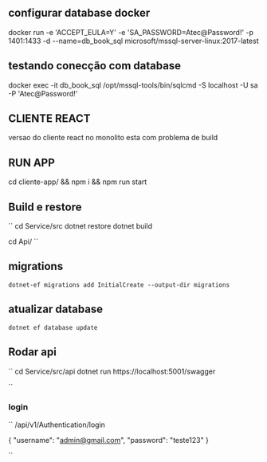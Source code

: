
## configurar database docker
docker run -e 'ACCEPT_EULA=Y' -e 'SA_PASSWORD=Atec@Password!' -p 1401:1433 -d --name=db_book_sql microsoft/mssql-server-linux:2017-latest
## testando conecção com database
docker exec -it db_book_sql /opt/mssql-tools/bin/sqlcmd -S localhost -U sa -P 'Atec@Password!'

## CLIENTE REACT
versao do cliente react no monolito esta com problema de build

## RUN APP
cd cliente-app/ &&  npm i && npm run start


## Build e restore
``
cd Service/src
dotnet restore
dotnet build

cd Api/ 
``

## migrations

``
dotnet-ef migrations add InitialCreate --output-dir migrations
``
## atualizar database

``
dotnet ef database update
``

## Rodar api

``
cd Service/src/api
dotnet run
https://localhost:5001/swagger

``

### login  

``
/api/v1/Authentication/login

{
  "username": "admin@gmail.com",
  "password": "teste123"
}

``